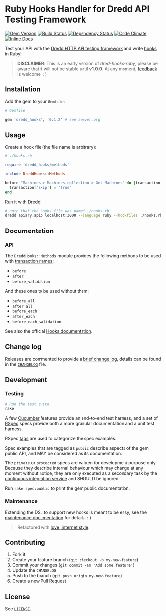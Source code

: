 Ruby Hooks Handler for Dredd API Testing Framework
==================================================

[![Gem Version](https://badge.fury.io/rb/dredd_hooks.svg)](http://badge.fury.io/rb/dredd_hooks)
[![Build Status](https://travis-ci.org/apiaryio/dredd-hooks-ruby.svg?branch=master)](https://travis-ci.org/apiaryio/dredd-hooks-ruby)
[![Dependency Status](https://gemnasium.com/badges/github.com/apiaryio/dredd-hooks-ruby.svg)](https://gemnasium.com/github.com/apiaryio/dredd-hooks-ruby)
[![Code Climate](https://codeclimate.com/github/apiaryio/dredd-hooks-ruby/badges/gpa.svg)](https://codeclimate.com/github/apiaryio/dredd-hooks-ruby)
[![Inline Docs](http://inch-ci.org/github/apiaryio/dredd-hooks-ruby.svg?branch=master)](http://inch-ci.org/github/apiaryio/dredd-hooks-ruby)

Test your API with the [Dredd HTTP API testing framework](https://github.com/apiaryio/dredd) and write [hooks](http://dredd.readthedocs.org/en/latest/hooks/) in Ruby!

> **DISCLAIMER**: This is an early version of _dred-hooks-ruby_, please be aware that it will not be stable until **v1.0.0**. At any moment, [feedback][issues] is welcome! : )

  [issues]: https://github.com/apiaryio/dredd-hooks-ruby/issues

Installation
------------

Add the gem to your `Gemfile`:

```ruby
# Gemfile

gem 'dredd_hooks', '0.1.2' # see semver.org
```

Usage
-----

Create a hook file (the file name is arbitrary):

```ruby
# ./hooks.rb

require 'dredd_hooks/methods'

include DreddHooks::Methods

before "Machines > Machines collection > Get Machines" do |transaction|
  transaction['skip'] = "true"
end
```

Run it with Dredd:

```bash
# note that the hooks file was named ./hooks.rb
dredd apiary.apib localhost:3000 --language ruby --hookfiles ./hooks.rb
```

Documentation
-------------

### API

The `DreddHooks::Methods` module provides the following methods to be used with [transaction names][doc-names]:

- `before`
- `after`
- `before_validation`

And these ones to be used without them:

- `before_all`
- `after_all`
- `before_each`
- `after_each`
- `before_each_validation`

See also the official [Hooks documentation][doc-hooks].

  [doc-names]: http://dredd.readthedocs.org/en/latest/hooks/#getting-transaction-names
  [doc-hooks]: https://dredd.readthedocs.org/en/latest/hooks

Change log
----------

Releases are commented to provide a [brief change log][releases], details can be found in the [`CHANGELOG`][changelog] file.

  [releases]: https://github.com/gonzalo-bulnes/dredd-hooks-ruby/releases
  [changelog]: ./CHANGELOG.md

Development
-----------

### Testing

```bash
# Run the test suite
rake
```

A few [Cucumber][cucumber] features provide an end-to-end test harness, and a set of [RSpec][rspec] specs provide both a more granular documentation and a unit test harness.

RSpec [tags][tags] are used to categorize the spec examples.

Spec examples that are tagged as `public` describe aspects of the gem public API, and MAY be considered as its documentation.

The `private` or `protected` specs are written for development purpose only. Because they describe internal behaviour which may change at any moment without notice, they are only executed as a secondary task by the [continuous integration service][travis] and SHOULD be ignored.

Run `rake spec:public` to print the gem public documentation.

  [cucumber]: https://github.com/cucumber/cucumber-rails
  [rspec]: https://www.relishapp.com/rspec
  [tags]: https://www.relishapp.com/rspec/rspec-core/v/3-4/docs/command-line/tag-option
  [travis]: https://travis-ci.org/gonzalo-bulnes/simple_token_authentication/builds

### Maintenance

Extending the DSL to support new hooks is meant to be easy, see the [maintenance documentation][doc-maintenance] for details. : )

  [doc-maintenance]: ./doc/README.md

> Refactored with [love, internet style](https://www.youtube.com/watch?v=Xe1TZaElTAs).

Contributing
------------

1. Fork it
1. Create your feature branch (`git checkout -b my-new-feature`)
1. Commit your changes (`git commit -am 'Add some feature'`)
1. Update the `CHANGELOG`
1. Push to the branch (`git push origin my-new-feature`)
1. Create a new Pull Request

License
-------

See [`LICENSE`][license].

  [license]: ./LICENSE.txt

